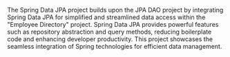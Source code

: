 The Spring Data JPA project builds upon the JPA DAO project by integrating Spring Data JPA for simplified and streamlined data access within the "Employee Directory" project. Spring Data JPA provides powerful features such as repository abstraction and query methods, reducing boilerplate code and enhancing developer productivity. This project showcases the seamless integration of Spring technologies for efficient data management.

